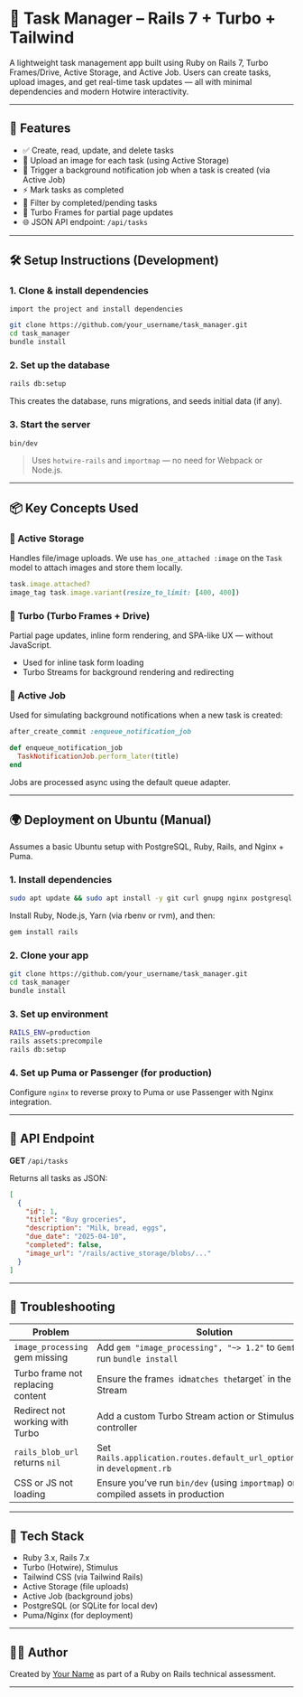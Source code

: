 # 📝 Task Manager – Rails 7 + Turbo + Tailwind

A lightweight task management app built using Ruby on Rails 7, Turbo Frames/Drive, Active Storage, and Active Job. Users can create tasks, upload images, and get real-time task updates — all with minimal dependencies and modern Hotwire interactivity.

---

## 🚀 Features

- ✅ Create, read, update, and delete tasks
- 📸 Upload an image for each task (using Active Storage)
- 🔔 Trigger a background notification job when a task is created (via Active Job)
- ⚡ Mark tasks as completed
- 🧠 Filter by completed/pending tasks
- 🔁 Turbo Frames for partial page updates
- 🌐 JSON API endpoint: `/api/tasks`

---

## 🛠 Setup Instructions (Development)

### 1. Clone & install dependencies

`import the project and install dependencies`

```bash
git clone https://github.com/your_username/task_manager.git
cd task_manager
bundle install
```

### 2. Set up the database

```bash
rails db:setup
```

This creates the database, runs migrations, and seeds initial data (if any).

### 3. Start the server

```bash
bin/dev
```

> Uses `hotwire-rails` and `importmap` — no need for Webpack or Node.js.

---

## 📦 Key Concepts Used

### 📂 Active Storage

Handles file/image uploads. We use `has_one_attached :image` on the `Task` model to attach images and store them locally.

```ruby
task.image.attached?
image_tag task.image.variant(resize_to_limit: [400, 400])
```

### 🔄 Turbo (Turbo Frames + Drive)

Partial page updates, inline form rendering, and SPA-like UX — without JavaScript.

- Used for inline task form loading
- Turbo Streams for background rendering and redirecting

### 📩 Active Job

Used for simulating background notifications when a new task is created:

```ruby
after_create_commit :enqueue_notification_job

def enqueue_notification_job
  TaskNotificationJob.perform_later(title)
end
```

Jobs are processed async using the default queue adapter.

---

## 🌍 Deployment on Ubuntu (Manual)

Assumes a basic Ubuntu setup with PostgreSQL, Ruby, Rails, and Nginx + Puma.

### 1. Install dependencies

```bash
sudo apt update && sudo apt install -y git curl gnupg nginx postgresql libpq-dev
```

Install Ruby, Node.js, Yarn (via rbenv or rvm), and then:

```bash
gem install rails
```

### 2. Clone your app

```bash
git clone https://github.com/your_username/task_manager.git
cd task_manager
bundle install
```

### 3. Set up environment

```bash
RAILS_ENV=production
rails assets:precompile
rails db:setup
```

### 4. Set up Puma or Passenger (for production)

Configure `nginx` to reverse proxy to Puma or use Passenger with Nginx integration.

---

## 🔧 API Endpoint

**GET** `/api/tasks`

Returns all tasks as JSON:

```json
[
  {
    "id": 1,
    "title": "Buy groceries",
    "description": "Milk, bread, eggs",
    "due_date": "2025-04-10",
    "completed": false,
    "image_url": "/rails/active_storage/blobs/..."
  }
]
```

---

## 🧩 Troubleshooting

| Problem | Solution |
|--------|----------|
| `image_processing` gem missing | Add `gem "image_processing", "~> 1.2"` to `Gemfile` and run `bundle install` |
| Turbo frame not replacing content | Ensure the frame`s `id` matches the `target` in the Turbo Stream |
| Redirect not working with Turbo | Add a custom Turbo Stream action or Stimulus controller |
| `rails_blob_url` returns `nil` | Set `Rails.application.routes.default_url_options[:host]` in `development.rb` |
| CSS or JS not loading | Ensure you’ve run `bin/dev` (using `importmap`) or compiled assets in production |

---

## 🧠 Tech Stack

- Ruby 3.x, Rails 7.x
- Turbo (Hotwire), Stimulus
- Tailwind CSS (via Tailwind Rails)
- Active Storage (file uploads)
- Active Job (background jobs)
- PostgreSQL (or SQLite for local dev)
- Puma/Nginx (for deployment)

---

## 👨‍💻 Author

Created by [Your Name](https://github.com/your_username) as part of a Ruby on Rails technical assessment.

---
